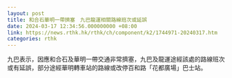 ```yaml
---
layout: post
title: 和合石華明一帶擠塞　九巴龍運相關路線班次或延誤
date: 2024-03-17 12:34:56.000000000 +08:00
link: https://news.rthk.hk/rthk/ch/component/k2/1744971-20240317.htm
categories: rthk
---
```


九巴表示，因應和合石及華明一帶交通非常擠塞，九巴及龍運途經該處的路線班次或有延誤，部分途經華明轉車站的路線或改停百和路「花都廣場」巴士站。
